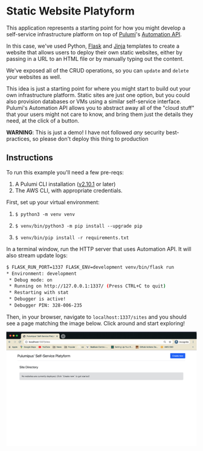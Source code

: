 # Static Website Platyform

This application represents a starting point for how you might develop a self-service infrastructure platform on top of [Pulumi](https://pulumi.com)'s [Automation API](https://www.pulumi.com/blog/automation-api/).

In this case, we've used Python, [Flask](https://flask.palletsprojects.com/en/1.1.x/) and [Jinja](https://jinja.palletsprojects.com/en/2.11.x/) templates to create a website that allows users to deploy their own static websites, either by passing in a URL to an HTML file or by manually typing out the content. 

We've exposed all of the CRUD operations, so you can `update` and `delete` your websites as well.

This idea is just a starting point for where you might start to build out your own infrastructure platform. Static sites are just one option, but you could also provision databases or VMs using a similar self-service interface. Pulumi's Automation API allows you to abstract away all of the "cloud stuff" that your users might not care to know, and bring them just the details they need, at the click of a button.

**WARNING**: This is just a demo! I have not followed *any* security best-practices, so please don't deploy this thing to production 

## Instructions

To run this example you'll need a few pre-reqs:
1. A Pulumi CLI installation ([v2.10.1](https://www.pulumi.com/docs/get-started/install/versions/) or later)
2. The AWS CLI, with appropriate credentials.

First, set up your virtual environment:
1. ```shell
   $ python3 -m venv venv
   ```
2. ```shell
   $ venv/bin/python3 -m pip install --upgrade pip
   ```
3. ```shell
   $ venv/bin/pip install -r requirements.txt
   ```

In a terminal window, run the HTTP server that uses Automation API. It will also stream update logs:

```bash
$ FLASK_RUN_PORT=1337 FLASK_ENV=development venv/bin/flask run
* Environment: development
 * Debug mode: on
 * Running on http://127.0.0.1:1337/ (Press CTRL+C to quit)
 * Restarting with stat
 * Debugger is active!
 * Debugger PIN: 328-006-235
```

Then, in your browser, navigate to `localhost:1337/sites` and you should see a page matching the image below. Click around and start exploring!

![Platyform](screenshot.png)
